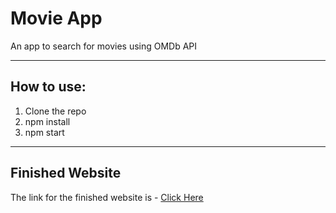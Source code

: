 # Movie App
An app to search for movies using OMDb API

---

## How to use:
1. Clone the repo
1. npm install
1. npm start

---

## Finished Website
The link for the finished website is - [Click Here](https://react-movie-app-project1.netlify.app/)
